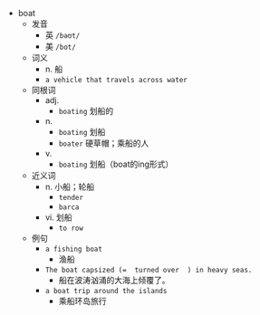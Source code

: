 - boat
  - 发音
    - 英 `/bəʊt/`
    - 美 `/bot/`
  - 词义
    - n. 船
    - `a vehicle that travels across water`
  - 同根词
    - adj.
      - `boating` 划船的
    - n.
      - `boating` 划船
      - `boater` 硬草帽；乘船的人
    - v.
      - `boating` 划船（boat的ing形式）
  - 近义词
    - n. 小船；轮船
      - `tender`
      - `barca`
    - vi. 划船
      - `to row`
  - 例句
    - `a fishing boat`
      - 渔船
    - `The boat capsized (=  turned over  ) in heavy seas.`
      - 船在波涛汹涌的大海上倾覆了。
    - `a boat trip around the islands`
      - 乘船环岛旅行

